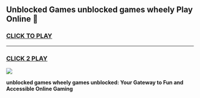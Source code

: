 
## Unblocked Games unblocked games wheely Play Online 👋
<h3>
<a href="https://news.freeplayer.one?title=unblocked_games_wheely&ref=17F">CLICK TO PLAY</a></h3>
<hr>

<h3>
<a href="https://news.freeplayer.one?title=unblocked_games_wheely&ref=17F">CLICK 2 PLAY</a>
  
</h3>

<a href="https://news.freeplayer.one?title=unblocked_games_wheely&ref=17F/"><img src="https://clearcache.store/games.png"></a>


**unblocked games wheely games unblocked: Your Gateway to Fun and Accessible Online Gaming**
